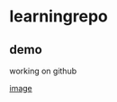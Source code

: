 # learningrepo
## demo 

working on github

[image](https://tse2.mm.bing.net/th?id=OIP.VEWMOCJfS1YJ_imjYSQWOgHaJW&pid=Api&P=0&w=128&h=161)

